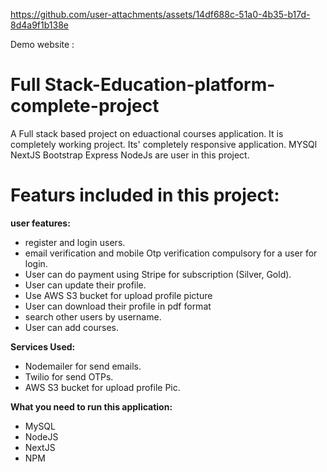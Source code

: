 

https://github.com/user-attachments/assets/14df688c-51a0-4b35-b17d-8d4a9f1b138e

Demo website : 
# Full Stack-Education-platform-complete-project
A Full stack based project on eduactional courses application. It is completely working project. Its' completely responsive application.
MYSQl NextJS Bootstrap Express  NodeJs are user in this project.

# Featurs included in this project:

**user features:**
 - register and login users. 
 - email verification and mobile Otp verification compulsory for a user for login.
 - User can do payment using Stripe for subscription (Silver, Gold).
 - User can update their profile.
 - Use AWS S3 bucket for upload profile picture
 - User can download their profile in pdf format
 - search other users by username.
 - User can add courses.

**Services Used:**
 - Nodemailer for send emails.
 - Twilio for send OTPs.
 - AWS S3 bucket for upload profile Pic.

**What you need to run this application:**

 - MySQL 
 - NodeJS
 - NextJS
 - NPM


